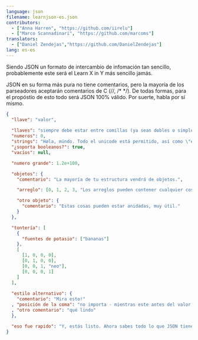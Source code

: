 ```yaml
---
language: json
filename: learnjson-es.json
contributors:
  - ["Anna Harren", "https://github.com/iirelu"]
  - ["Marco Scannadinari", "https://github.com/marcoms"]
translators:
  - ["Daniel Zendejas","https://github.com/DanielZendejas"]
lang: es-es
---
```


Siendo JSON un formato de intercambio de infomación tan sencillo, probablemente este será el Learn X in Y más sencillo jamás.

JSON en su forma más pura no tiene comentarios, pero la mayoría de los parseadores aceptarán comentarios de C (//, /\* \*/). De todas formas, para el propóstio de esto todo será JSON 100% válido. Por suerte, habla por sí mismo.

```json
{
  "llave": "valor",
  
  "llaves": "siempre debe estar entre comillas (ya sean dobles o simples)",
  "numeros": 0,
  "strings": "Høla, múndo. Todo el unicode está permitido, así como \"escapar\".",
  "¿soporta booleanos?": true,
  "vacíos": null,

  "numero grande": 1.2e+100,

  "objetos": {
    "comentario": "La mayoría de tu estructura vendrá de objetos.",

    "arreglo": [0, 1, 2, 3, "Los arreglos pueden contener cualquier cosa.", 5],

    "otro objeto": {
      "comentario": "Estas cosas pueden estar anidadas, muy útil."
    }
  },

  "tontería": [
    {
      "fuentes de potasio": ["bananas"]
    },
    [
      [1, 0, 0, 0],
      [0, 1, 0, 0],
      [0, 0, 1, "neo"],
      [0, 0, 0, 1]
    ]
  ],
  
  "estilo alternativo": {
    "comentario": "Mira esto!"
  , "posición de la coma": "no importa - mientras este antes del valor, entonces sera válido"
  , "otro comentario": "qué lindo"
  },

  "eso fue rapido": "Y, estás listo. Ahora sabes todo lo que JSON tiene para ofrecer."
}
```
